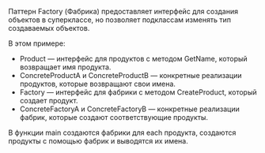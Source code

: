 Паттерн Factory (Фабрика) предоставляет интерфейс для создания объектов в суперклассе, но позволяет подклассам изменять тип создаваемых объектов.

В этом примере:

- Product — интерфейс для продуктов с методом GetName, который возвращает имя продукта.
- ConcreteProductA и ConcreteProductB — конкретные реализации продуктов, которые возвращают свои имена.
- Factory — интерфейс для фабрики с методом CreateProduct, который создает продукт.
- ConcreteFactoryA и ConcreteFactoryB — конкретные реализации фабрик, которые создают соответствующие продукты.

В функции main создаются фабрики для each продукта, создаются продукты с помощью фабрик и выводятся их имена.